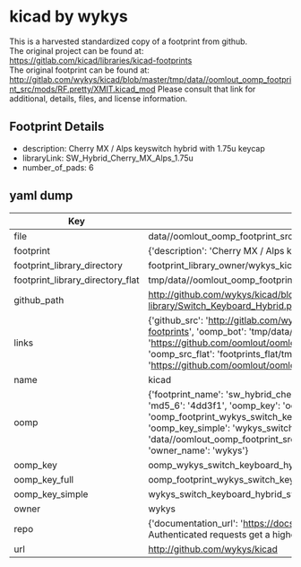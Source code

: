 # kicad by wykys  
This is a harvested standardized copy of a footprint from github.  
The original project can be found at:  
https://gitlab.com/kicad/libraries/kicad-footprints  
The original footprint can be found at:
http://gitlab.com/wykys/kicad/blob/master/tmp/data//oomlout_oomp_footprint_src/mods/RF.pretty/XMIT.kicad_mod
Please consult that link for additional, details, files, and license information.  
## Footprint Details
* description: Cherry MX / Alps keyswitch hybrid with 1.75u keycap  
* libraryLink: SW_Hybrid_Cherry_MX_Alps_1.75u  
* number_of_pads: 6  
## yaml dump  
| Key | Value |  
| --- | --- |  
| file | data//oomlout_oomp_footprint_src/kicad/6.0/3rdparty/footprints/com_github_perigoso_keyswitch-kicad-library/Switch_Keyboard_Hybrid.pretty/SW_Hybrid_Cherry_MX_Alps_1.75u.kicad_mod |  
| footprint | {'description': 'Cherry MX / Alps keyswitch hybrid with 1.75u keycap', 'libraryLink': 'SW_Hybrid_Cherry_MX_Alps_1.75u', 'number_of_pads': 6} |  
| footprint_library_directory | footprint_library_owner/wykys_kicad |  
| footprint_library_directory_flat | tmp/data//oomlout_oomp_footprint_src/footprints_flat/wykys_switch_keyboard_hybrid_sw_hybrid_cherry_mx_alps_1_75u/working |  
| github_path | http://github.com/wykys/kicad/blob/master/tmp/data//oomlout_oomp_footprint_src/6.0/3rdparty/footprints/com_github_perigoso_keyswitch-kicad-library/Switch_Keyboard_Hybrid.pretty/SW_Hybrid_Cherry_MX_Alps_1.75u.kicad_mod |  
| links | {'github_src': 'http://gitlab.com/wykys/kicad/blob/master/tmp/data//oomlout_oomp_footprint_src/mods/RF.pretty/XMIT.kicad_mod', 'github_src_repo': 'https://gitlab.com/kicad/libraries/kicad-footprints', 'oomp_bot': 'tmp/data//oomlout_oomp_footprint_src/footprints/wykys_switch_keyboard_hybrid_sw_hybrid_cherry_mx_alps_1_75u/working', 'oomp_bot_github': 'https://github.com/oomlout/oomlout_oomp_footprint_bot/tree/main/tmp/data//oomlout_oomp_footprint_src/footprints/wykys_switch_keyboard_hybrid_sw_hybrid_cherry_mx_alps_1_75u/working', 'oomp_src_flat': 'footprints_flat/tmp/data//oomlout_oomp_footprint_src/footprints_flat/wykys_switch_keyboard_hybrid_sw_hybrid_cherry_mx_alps_1_75u/working', 'oomp_src_flat_github': 'https://github.com/oomlout/oomlout_oomp_footprint_src/tree/main/tmp/data//oomlout_oomp_footprint_src/footprints_flat/wykys_switch_keyboard_hybrid_sw_hybrid_cherry_mx_alps_1_75u/working'} |  
| name | kicad |  
| oomp | {'footprint_name': 'sw_hybrid_cherry_mx_alps_1_75u', 'library_name': 'switch_keyboard_hybrid', 'md5': '4dd3f167332e38d6eac912724c80cd55', 'md5_10': '4dd3f16733', 'md5_5': '4dd3f', 'md5_6': '4dd3f1', 'oomp_key': 'oomp_wykys_switch_keyboard_hybrid_sw_hybrid_cherry_mx_alps_1_75u', 'oomp_key_extra': 'oomp_footprint_wykys_switch_keyboard_hybrid_sw_hybrid_cherry_mx_alps_1_75u', 'oomp_key_full': 'oomp_footprint_wykys_switch_keyboard_hybrid_sw_hybrid_cherry_mx_alps_1_75u_4dd3f1', 'oomp_key_simple': 'wykys_switch_keyboard_hybrid_sw_hybrid_cherry_mx_alps_1_75u', 'original_filename': 'data//oomlout_oomp_footprint_src/kicad/6.0/3rdparty/footprints/com_github_perigoso_keyswitch-kicad-library/Switch_Keyboard_Hybrid.pretty/SW_Hybrid_Cherry_MX_Alps_1.75u.kicad_mod', 'owner_name': 'wykys'} |  
| oomp_key | oomp_wykys_switch_keyboard_hybrid_sw_hybrid_cherry_mx_alps_1_75u |  
| oomp_key_full | oomp_footprint_wykys_switch_keyboard_hybrid_sw_hybrid_cherry_mx_alps_1_75u |  
| oomp_key_simple | wykys_switch_keyboard_hybrid_sw_hybrid_cherry_mx_alps_1_75u |  
| owner | wykys |  
| repo | {'documentation_url': 'https://docs.github.com/rest/overview/resources-in-the-rest-api#rate-limiting', 'message': "API rate limit exceeded for 84.66.142.224. (But here's the good news: Authenticated requests get a higher rate limit. Check out the documentation for more details.)"} |  
| url | http://github.com/wykys/kicad |  


